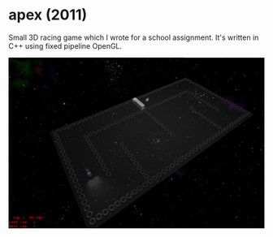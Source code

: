 # apex (2011)
Small 3D racing game which I wrote for a school assignment. 
It's written in C++ using fixed pipeline OpenGL.

![Screeshot](/screenshot/apex1.png)
